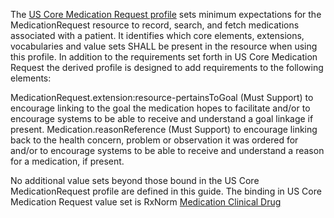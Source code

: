 The [US Core Medication Request profile](https://www.hl7.org/fhir/us/core/STU6.1/StructureDefinition-us-core-medicationrequest.html) sets minimum expectations for the MedicationRequest resource to record, search, and fetch medications associated with a patient. It identifies which core elements, extensions, vocabularies and value sets SHALL be present in the resource when using this profile. In addition to the requirements set forth in US Core Medication Request the derived profile is designed to add requirements to the following elements:

MedicationRequest.extension:resource-pertainsToGoal (Must Support) to encourage linking to the goal the medication hopes to facilitate and/or to encourage systems to be able to receive and understand a goal linkage if present.
Medication.reasonReference (Must Support) to encourage linking back to the health concern, problem or observation it was ordered for  and/or to encourage systems to be able to receive and understand a reason for a medication, if present.



No additional value sets beyond those bound in the US Core MedicationRequest profile are defined in this guide. The binding in US Core Medication Request value set is RxNorm [Medication Clinical Drug](https://vsac.nlm.nih.gov/valueset/2.16.840.1.113762.1.4.1010.4/expansion)
